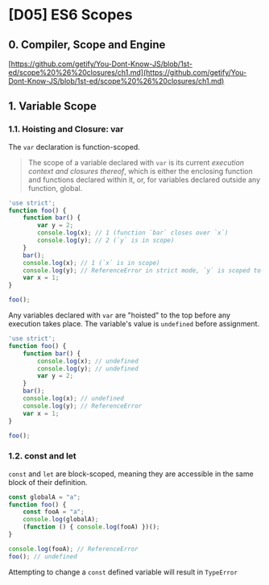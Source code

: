 # \[D05\] ES6 Scopes

## 0. Compiler, Scope and Engine

[https://github.com/getify/You-Dont-Know-JS/blob/1st-ed/scope%20%26%20closures/ch1.md](https://github.com/getify/You-Dont-Know-JS/blob/1st-ed/scope%20%26%20closures/ch1.md)

## 1. Variable Scope

### 1.1. Hoisting and Closure: var

The `var` declaration is function-scoped. 

> The scope of a variable declared with `var` is its current _execution context and closures thereof_, which is either the enclosing function and functions declared within it, or, for variables declared outside any function, global.

```javascript
'use strict';
function foo() {
    function bar() {
        var y = 2;
        console.log(x); // 1 (function `bar` closes over `x`)
        console.log(y); // 2 (`y` is in scope)
    }
    bar();
    console.log(x); // 1 (`x` is in scope)
    console.log(y); // ReferenceError in strict mode, `y` is scoped to `bar`
    var x = 1;  
}

foo();
```

Any variables declared with `var` are "hoisted" to the top before any execution takes place. The variable's value is `undefined` before assignment.

```javascript
'use strict';
function foo() {
    function bar() {
        console.log(x); // undefined
        console.log(y); // undefined
        var y = 2;
    }
    bar();
    console.log(x); // undefined
    console.log(y); // ReferenceError
    var x = 1;  
}

foo();
```

### 1.2. const and let

`const` and `let` are block-scoped, meaning they are accessible in the same block of their definition. 

```javascript
const globalA = "a";
function foo() {
    const fooA = "a";
    console.log(globalA);
    (function () { console.log(fooA) })();
}

console.log(fooA); // ReferenceError
foo(); // undefined
```

Attempting to change a `const` defined variable will result in `TypeError`

### 



